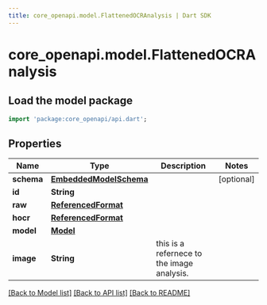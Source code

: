 ```yaml
---
title: core_openapi.model.FlattenedOCRAnalysis | Dart SDK
---
```


# core_openapi.model.FlattenedOCRAnalysis

## Load the model package
```dart
import 'package:core_openapi/api.dart';
```

## Properties
Name | Type | Description | Notes
------------ | ------------- | ------------- | -------------
**schema** | [**EmbeddedModelSchema**](EmbeddedModelSchema.md) |  | [optional] 
**id** | **String** |  | 
**raw** | [**ReferencedFormat**](ReferencedFormat.md) |  | 
**hocr** | [**ReferencedFormat**](ReferencedFormat.md) |  | 
**model** | [**Model**](Model.md) |  | 
**image** | **String** | this is a refernece to the image analysis. | 

[[Back to Model list]](../README.md#documentation-for-models) [[Back to API list]](../README.md#documentation-for-api-endpoints) [[Back to README]](../README.md)


